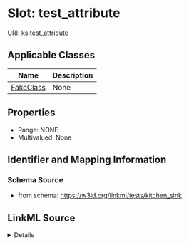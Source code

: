 # Slot: test_attribute

URI: [ks:test_attribute](https://w3id.org/linkml/tests/kitchen_sink/test_attribute)



<!-- no inheritance hierarchy -->




## Applicable Classes

| Name | Description |
| --- | --- |
[FakeClass](FakeClass.md) | None






## Properties

* Range: NONE
* Multivalued: None







## Identifier and Mapping Information







### Schema Source


* from schema: https://w3id.org/linkml/tests/kitchen_sink




## LinkML Source

<details>
```yaml
name: test_attribute
from_schema: https://w3id.org/linkml/tests/kitchen_sink
rank: 1000
alias: test_attribute
domain_of:
- FakeClass

```
</details>